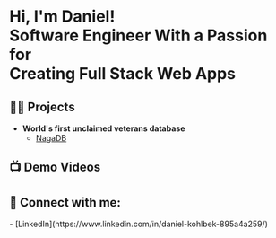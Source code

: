 <h1>Hi, I'm Daniel! <br/>Software Engineer With a Passion for <br/>Creating Full Stack Web Apps</h1>

<h2>👨‍💻 Projects</h2>

- <b>World's first unclaimed veterans database</b>
  - [NagaDB](https://github.com/drkohlbek/NagaDB)

<h2>📺 Demo Videos</h2>


<h2> 🤳 Connect with me:</h2>
- [LinkedIn](https://www.linkedin.com/in/daniel-kohlbek-895a4a259/)
